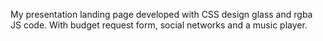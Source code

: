 My presentation landing page developed with CSS design glass and rgba JS code. With budget request form, social networks and a music player.